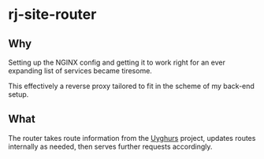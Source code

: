 # rj-site-router

## Why

Setting up the NGINX config and getting it to work right for an ever expanding list of services became tiresome.

This effectively a reverse proxy tailored to fit in the scheme of my back-end setup.

## What

The router takes route information from the [Uyghurs](https://github.com/the-rileyj/uyghurs) project, updates routes internally as needed, then serves further requests accordingly.
